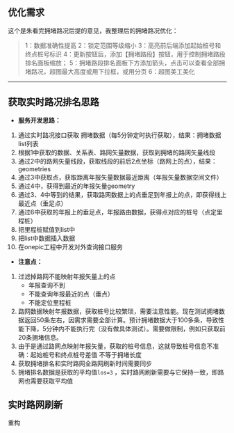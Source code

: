 

## 优化需求

这个是朱看完拥堵路况后提的意见，我整理后的拥堵路况优化：   

> 1：数据准确性提高
> 2：锁定范围等级缩小
> 3：高亮前后端添加起始桩号和终点桩号标识
> 4：更新按钮后，添加【拥堵路段】按钮，用于控制拥堵路段排名面板缩放；
> 5：拥堵路段排名面板下方添加箭头，点击可以查看全部拥堵路况，超图最大高度或用下拉框，或用分页
> 6：超图美工美化

-----



## **获取实时路况排名思路**

* **服务开发思路：**

1. 通过实时路况接口获取 拥堵数据（每5分钟定时执行获取），结果：拥堵数据list列表
2. 根据1中获取的数据、关系表、路网矢量数据，获取到拥堵的路网矢量线段
3. 通过2中的路网矢量线段，获取线段的前后2点坐标（路网上的点），结果：geometries
4. 通过3中获取点，获取距离年报矢量数据最近距离（年报矢量数据空间文件）
5. 通过4中，获得到最近的年报矢量geometry
6. 通过3、4中等到的结果，获取路网数据上的点垂足到年报上的点，即获得线上最近点（垂足点）
7. 通过6中获取的年报上的垂足点，年报路由数据，获得点对应的桩号（点定里程桩）
8. 把里程桩赋值到list中
9. 把list中数据插入数据
10. 在onepic工程中开发对外查询接口服务

* **注意点：**

1. 过滤掉路网不能映射年报矢量上的点
   * 年报查询不到
   * 不能查询年报最近的点（垂点）
   * 不能定位里程桩
2. 路网数据映射年报数据，获取桩号比较繁琐，需要注意性能。现在测试拥堵数据返回50条左右，因需求需要全部计算。预计拥堵数据大于100多条，导致性能下降，5分钟内不能执行完（没有做具体测试）。需要做限制，例如只获取前20条拥堵信息。
3. 由于是通过路网点映射年报矢量，获取的桩号信息，这就导致桩号信息不准确：起始桩号和终点桩号差值 不等于拥堵长度
4. 获取拥堵排名和实时路网全路网刷新时间需要同步
5. 拥堵排名数据是获取的平均值`los=3` ，实时路网刷新需要与它保持一致，即路网也需要获取平均值



## 实时路网刷新

重构